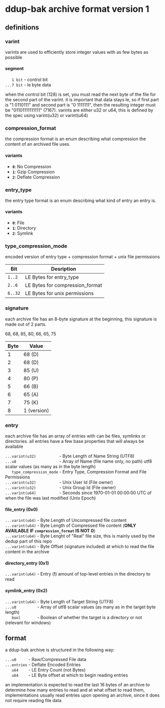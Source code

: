 # ddup-bak archive format version 1

## definitions

### varint

varints are used to efficiently store integer values with as few bytes as possible

#### segment

`   1 bit`  - control bit<br>
`...7 bit` - le byte data

when the control bit (128) is set, you must read the next byte of the file for the second part of the varint.
it is important that data stays le, so if first part is "1 0110111" and second part is "0 1111111", then the resulting integer
must be "01101111111111" (7167). varints are either u32 or u64, this is defined by the spec using varint(u32) or varint(u64)

### compression_format

the compression format is an enum describing what compression the content of an archived file uses.

#### variants

- **`0`**: No Compression
- **`1`**: Gzip Compression
- **`2`**: Deflate Compression

### entry_type

the entry type format is an enum describing what kind of entry an entry is.

#### variants

- **`0`**: File
- **`1`**: Directory
- **`2`**: Symlink

### type_compression_mode

encoded version of entry type + compression format + unix file permissions

| Bit     | Desription                      |
| ------- | ------------------------------- |
| `1..2`  | LE Bytes for entry_type         |
| `2..6`  | LE Bytes for compression_format |
| `6..32` | LE Bytes for unix permissions   |

### signature

each archive file has an 8-byte signature at the beginning, this signature is made out of 2 parts.

68, 68, 85, 80, 66, 65, 75

| Byte | Value       |
| ---- | ----------- |
| 1    | 68 (D)      |
| 2    | 68 (D)      |
| 3    | 85 (U)      |
| 4    | 80 (P)      |
| 5    | 66 (B)      |
| 6    | 65 (A)      |
| 7    | 75 (K)      |
| 8    | 1 (version) |

### entry

each archive file has an array of entries with can be files, symlinks or directories.
all entries have a few base properties that will always be available

`...varint(u32)          ` - Byte Length of Name String (UTF8)<br>
`...u8                   ` - Array of Name (file name only, no path) utf8 scalar values (as many as in the byte length)<br>
`   type_compression_mode` - Entry Type, Compression Format and File Permissions<br>
`...varint(u32)          ` - Unix User Id (File owner)<br>
`...varint(u32)          ` - Unix Group Id (File owner)<br>
`...varint(u64)          ` - Seconds since 1970-01-01 00:00:00 UTC of when the file was last modified (Unix Epoch)<br>

#### file_entry (0x0)

`...varint(u64)` - Byte Length of Uncompressed file content<br>
`...varint(u64)` - Byte Length of Compressed file content (**ONLY AVAILABLE IF `compression_format` IS NOT 0**)<br>
`...varint(u64)` - Byte Lenght of "Real" file size, this is mainly used by the dedup part of this repo<br>
`...varint(u64)` - Byte Offset (signature included) at which to read the file content in the archive

#### directory_entry (0x1)

`...varint(u64)` - Entry (**!**) amount of top-level entries in the directory to read

#### symlink_entry (0x2)

`...varint(u64)` - Byte Length of Target String (UTF8)<br>
`...u8         ` - Array of utf8 scalar values (as many as in the target byte length)<br>
`    bool        ` - Boolean of whether the target is a directory or not (relevant for windows)

## format

a ddup-bak archive is structured in the following way:

`...u8     ` - Raw/Compressed File data<br>
`...entries` - Deflate Encoded Entries<br>
`    u64     ` - LE Entry Count (not Bytes)<br>
`    u64     ` - LE Byte offset at which to begin reading entries

an implementation is expected to read the last 16 bytes of an archive to determine how many entries to read
and at what offset to read them, implementations usually read entries upon opening an archive, since it does
not require reading file data

